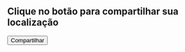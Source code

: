 <!DOCTYPE html>
<html lang="pt-BR">
<head>
  <meta charset="UTF-8">
  <title>Compartilhar Localização</title>
</head>
<body>
  <h2>Clique no botão para compartilhar sua localização</h2>
  <button onclick="getLocation()">Compartilhar</button>

  <script>
    function getLocation() {
      if (navigator.geolocation) {
        navigator.geolocation.getCurrentPosition(sendLocation, showError);
      } else {
        alert("Seu navegador não suporta geolocalização.");
      }
    }

    function sendLocation(position) {
      const lat = position.coords.latitude;
      const lon = position.coords.longitude;
      const link = `https://wa.me/5591991239984?text=Minha%20localização:%20https://www.google.com/maps?q=${lat},${lon}`;
      window.location.href = link;
    }

    function showError(error) {
      alert("Não foi possível obter a localização.");
    }
  </script>
</body>
</html>